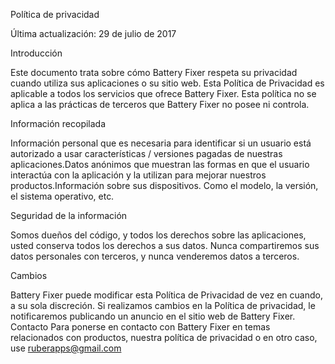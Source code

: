 Política de privacidad

Última actualización: 29 de julio de 2017

Introducción

Este documento trata sobre cómo Battery Fixer respeta su privacidad cuando utiliza sus aplicaciones o su sitio web. Esta Política de Privacidad es aplicable a todos los servicios que ofrece Battery Fixer. Esta política no se aplica a las prácticas de terceros que Battery Fixer no posee ni controla.

Información recopilada

Información personal que es necesaria para identificar si un usuario está autorizado a usar características / versiones pagadas de nuestras aplicaciones.Datos anónimos que muestran las formas en que el usuario interactúa con la aplicación y la utilizan para mejorar nuestros productos.Información sobre sus dispositivos. Como el modelo, la versión, el sistema operativo, etc.

Seguridad de la información

Somos dueños del código, y todos los derechos sobre las aplicaciones, usted conserva todos los derechos a sus datos. Nunca compartiremos sus datos personales con terceros, y nunca venderemos datos a terceros.

Cambios

Battery Fixer puede modificar esta Política de Privacidad de vez en cuando, a su sola discreción. Si realizamos cambios en la Política de privacidad, le notificaremos publicando un anuncio en el sitio web de Battery Fixer. Contacto Para ponerse en contacto con Battery Fixer en temas relacionados con productos, nuestra política de privacidad o en otro caso, use ruberapps@gmail.com
